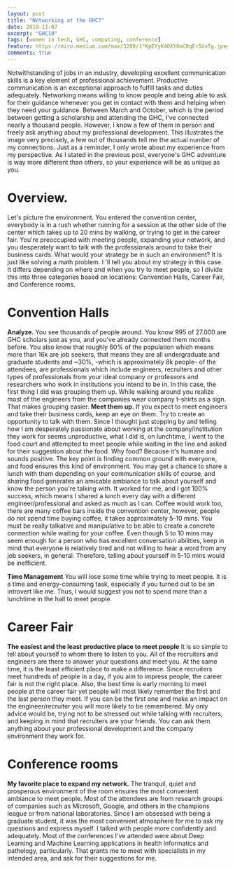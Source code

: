 ```yaml
---
layout: post
title: "Networking at the GHC?"
date: 2019-11-07
excerpt: "GHC19"
tags: [women in tech, GHC, computing, conference]
feature: https://miro.medium.com/max/3200/1*KpEYyK4OXY0mC0qEr5UnTg.jpeg
comments: true
---
```


Notwithstanding of jobs in an industry, developing excellent communication skills is a key element of professional achievement. Productive communication is an exceptional approach to fulfill tasks and duties adequately. Networking means willing to know people and being able to ask for their guidance whenever you get in contact with them and helping when they need your guidance. Between March and October, which is the period between getting a scholarship and attending the GHC, I've connected nearly a thousand people. However, I know a few of them in person and freely ask anything about my professional development. This illustrates the image very precisely, a few out of thousands tell me the actual number of my connections.
Just as a reminder, I only wrote about my experience from my perspective. As I stated in the previous post, everyone's GHC adventure is way more different than others, so your experience will be as unique as you.
# Overview.
Let's picture the environment. You entered the convention center, everybody is in a rush whether running for a session at the other side of the center which takes up to 20 mins by walking, or trying to get in the career fair. You're preoccupied with meeting people, expanding your network, and you desperately want to talk with the professionals around to take their business cards. What would your strategy be in such an environment? It is just like solving a math problem. I 'll tell you about my strategy in this case. It differs depending on where and when you try to meet people, so I divide this into three categories based on locations: Convention Halls, Career Fair, and Conference rooms.
# Convention Halls
**Analyze.** You see thousands of people around. You know 995 of 27.000 are GHC scholars just as you, and you've already connected them months before. You also know that roughly 60% of the population which means more than 16k are job seekers, that means they are all undergraduate and graduate students and ~30%, -which is approximately 8k people- of the attendees, are professionals which include engineers, recruiters and other types of professionals from your ideal company or professors and researchers who work in institutions you intend to be in. In this case, the first thing I did was grouping them up. While walking around you realize most of the engineers from the companies wear company t-shirts as a sign. That makes grouping easier.
**Meet them up.** If you expect to meet engineers and take their business cards, keep an eye on them. Try to create an opportunity to talk with them. Since I thought just stopping by and telling how I am desperately passionate about working at the company/institution they work for seems unproductive, what I did is, on lunchtime, I went to the food court and attempted to meet people while waiting in the line and asked for their suggestion about the food. Why food? Because it's humane and sounds positive. The key point is finding common ground with everyone, and food ensures this kind of environment. You may get a chance to share a lunch with them depending on your communication skills of course, and sharing food generates an amicable ambiance to talk about yourself and know the person you're talking with. It worked for me, and I got 100% success, which means I shared a lunch every day with a different engineer/professional and asked as much as I can. Coffee would work too, there are many coffee bars inside the convention center, however, people do not spend time buying coffee, it takes approximately 5-10 mins. You must be really talkative and manipulative to be able to create a concrete connection while waiting for your coffee. Even though 5 to 10 mins may seem enough for a person who has excellent conversation abilities, keep in mind that everyone is relatively tired and not willing to hear a word from any job seekers, in general. Therefore, telling about yourself in 5-10 mins would be inefficient.

**Time Management** You will lose some time while trying to meet people. It is a time and energy-consuming task, especially if you turned out to be an introvert like me. Thus, I would suggest you not to spend more than a lunchtime in the hall to meet people.

# Career Fair
**The easiest and the least productive place to meet people** It is so simple to tell about yourself to whom there to listen to you. All of the recruiters and engineers are there to answer your questions and meet you. At the same time, it is the least efficient place to make a difference. Since recruiters meet hundreds of people in a day, if you aim to impress people, the career fair is not the right place.
    Also, the best time is early morning to meet people at the career fair yet people will most likely remember the first and the last person they meet. If you can be the first one and make an impact on the engineer/recruiter you will more likely to be remembered. My only advice would be, trying not to be stressed out while talking with recruiters, and keeping in mind that recruiters are your friends. You can ask them anything about your professional development and the company environment they work for.

# Conference rooms
**My favorite place to expand my network.** The tranquil, quiet and prosperous environment of the room ensures the most convenient ambiance to meet people. Most of the attendees are from research groups of companies such as Microsoft, Google, and others in the champions league or from national laboratories. Since I am obsessed with being a graduate student, it was the most convenient atmosphere for me to ask my questions and express myself. I talked with people more confidently and adequately. Most of the conferences I've attended were about Deep Learning and Machine Learning applications in health informatics and pathology, particularly. That grants me to meet with specialists in my intended area, and ask for their suggestions for me.
